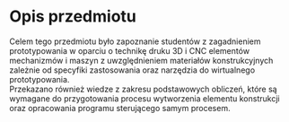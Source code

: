 # Opis przedmiotu
Celem tego przedmiotu było zapoznanie studentów z zagadnieniem prototypowania w oparciu o technikę druku 3D i CNC elementów mechanizmów i maszyn z uwzględnieniem materiałów konstrukcyjnych zależnie od specyfiki zastosowania oraz narzędzia do wirtualnego prototypowania. </br>
Przekazano również wiedze z zakresu podstawowych obliczeń, które są wymagane do przygotowania procesu wytworzenia elementu konstrukcji oraz opracowania programu sterującego samym procesem.
